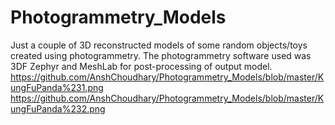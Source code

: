 # Photogrammetry_Models
Just a couple of 3D reconstructed models of some random objects/toys created using photogrammetry. The photogrammetry software used was 3DF Zephyr and MeshLab for post-processing of output model. 
https://github.com/AnshChoudhary/Photogrammetry_Models/blob/master/KungFuPanda%231.png
https://github.com/AnshChoudhary/Photogrammetry_Models/blob/master/KungFuPanda%232.png
